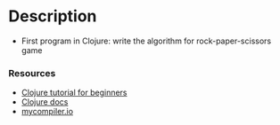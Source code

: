 # Description

- First program in Clojure: write the algorithm for rock-paper-scissors game

### Resources
- [Clojure tutorial for beginners](https://youtu.be/zFPiPBIkAcQ)
- [Clojure docs](https://clojuredocs.org)
- [mycompiler.io](https://www.mycompiler.io/)
